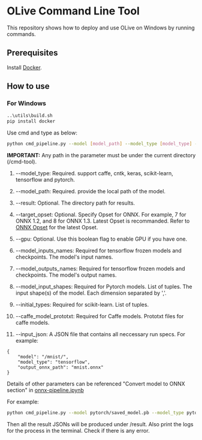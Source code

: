 # OLive Command Line Tool

This repository shows how to deploy and use OLive on Windows by running commands.

## Prerequisites
Install [Docker](https://docs.docker.com/install/).

## How to use
### For Windows
```bash
..\utils\build.sh
pip install docker
```

Use cmd and type as below:
```bash
python cmd_pipeline.py --model [model_path] --model_type [model_type] --result [result_directory_path] [--other_parameters] [other parameters' value]
```
**IMPORTANT:** Any path in the parameter must be under the current directory (/cmd-tool).


1. --model_type: Required. support caffe, cntk, keras, scikit-learn, tensorflow and pytorch.

2. --model_path: Required. provide the local path of the model. 

3. --result: Optional. The directory path for results.

4. --target_opset: Optional. Specify Opset for ONNX. For example, 7 for ONNX 1.2, and 8 for ONNX 1.3. Latest Opset is recommanded. Refer to [ONNX Opset](https://github.com/microsoft/onnxruntime/blob/master/docs/Versioning.md#version-matrix) for the latest Opset. 

5. --gpu: Optional. Use this boolean flag to enable GPU if you have one.

6. --model_inputs_names: Required for tensorflow frozen models and checkpoints. The model's input names.  

7. --model_outputs_names: Required for tensorflow frozen models and checkpoints. The model's output names. 

8. --model_input_shapes: Required for Pytorch models. List of tuples. The input shape(s) of the model. Each dimension separated by ','.  

9. --initial_types: Required for scikit-learn. List of tuples.

10. --caffe_model_prototxt: Required for Caffe models. Prototxt files for caffe models. 

11. --input_json: A JSON file that contains all neccessary run specs. For example:
```
{
    "model": "/mnist/",
    "model_type": "tensorflow",
    "output_onnx_path": "mnist.onnx"
}
```

Details of other parameters can be referenced "Convert model to ONNX section" in [onnx-pipeline.ipynb](../notebook/onnx-pipeline.ipynb)

For example:
```bash
python cmd_pipeline.py --model pytorch/saved_model.pb --model_type pytorch --model_input_shapes (3,3,224,224) --result result/
```

Then all the result JSONs will be produced under /result.
Also print the logs for the process in the terminal. Check if there is any error.

